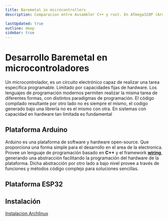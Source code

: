 ```yaml
---
title: Baremetal in microcontrollers
description: Comparacion entre Assambler C++ y rust. En ATmega328P (Arduino Uno/Nano) y ESP32 Devkit 1

lastUpdated: true
outline: deep
sidebar: true
---
```


# Desarrollo Baremetal en microcontroladores

Un microcontrolador, es un circuito electrónico capaz de realizar una tarea especifica programable. Limitado por capacidades fijas de hardware. Los lenguajes de programación modernos permiten realizar la misma tarea de diferentes formas, con distintos paradigmas de programación. El código compilado resultante por otro lado no es siempre el mismo, el codigo generado bajo una librería no es el mismo con otra. En sistemas con capacidad en hardware tan limitada es fundamental

## Plataforma Arduino

Arduino es una plataforma de software y hardware open-source. Que proporciona una forma simple para el desarrollo en el area de la electronica. Provee un lenguaje de programación basado en **C++** y el framework [**wiring**](https://wiring.org.co/), generando una abstracción facilitando la programación del hardware de la plataforma. Dicha abstracción por otro lado a bajo nivel provee a través de funciones y métodos código complejo para soluciones sencillas.

## Plataforma ESP32

## Instalación

[Instalacion Archlinux](./Installation)